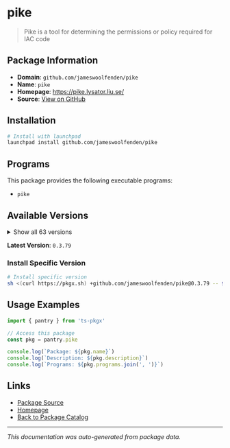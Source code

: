 # pike

> Pike is a tool for determining the permissions or policy required for IAC code

## Package Information

- **Domain**: `github.com/jameswoolfenden/pike`
- **Name**: `pike`
- **Homepage**: https://pike.lysator.liu.se/
- **Source**: [View on GitHub](https://github.com/pkgxdev/pantry/tree/main/projects/github.com/jameswoolfenden/pike/package.yml)

## Installation

```bash
# Install with launchpad
launchpad install github.com/jameswoolfenden/pike
```

## Programs

This package provides the following executable programs:

- `pike`

## Available Versions

<details>
<summary>Show all 63 versions</summary>

- `0.3.79`, `0.3.78`, `0.3.77`, `0.3.76`, `0.3.75`
- `0.3.74`, `0.3.73`, `0.3.72`, `0.3.71`, `0.3.70`
- `0.3.69`, `0.3.68`, `0.3.67`, `0.3.66`, `0.3.65`
- `0.3.64`, `0.3.63`, `0.3.62`, `0.3.61`, `0.3.60`
- `0.3.59`, `0.3.58`, `0.3.57`, `0.3.56`, `0.3.55`
- `0.3.54`, `0.3.53`, `0.3.52`, `0.3.51`, `0.3.50`
- `0.3.49`, `0.3.48`, `0.3.47`, `0.3.46`, `0.3.45`
- `0.3.44`, `0.3.43`, `0.3.42`, `0.3.41`, `0.3.40`
- `0.3.39`, `0.3.38`, `0.3.37`, `0.3.36`, `0.3.35`
- `0.3.34`, `0.3.33`, `0.3.32`, `0.3.31`, `0.3.30`
- `0.3.29`, `0.3.28`, `0.3.27`, `0.3.26`, `0.3.25`
- `0.3.24`, `0.3.23`, `0.3.22`, `0.3.21`, `0.3.20`
- `0.3.19`, `0.3.18`, `0.3.17`

</details>

**Latest Version**: `0.3.79`

### Install Specific Version

```bash
# Install specific version
sh <(curl https://pkgx.sh) +github.com/jameswoolfenden/pike@0.3.79 -- $SHELL -i
```

## Usage Examples

```typescript
import { pantry } from 'ts-pkgx'

// Access this package
const pkg = pantry.pike

console.log(`Package: ${pkg.name}`)
console.log(`Description: ${pkg.description}`)
console.log(`Programs: ${pkg.programs.join(', ')}`)
```

## Links

- [Package Source](https://github.com/pkgxdev/pantry/tree/main/projects/github.com/jameswoolfenden/pike/package.yml)
- [Homepage](https://pike.lysator.liu.se/)
- [Back to Package Catalog](../../../package-catalog.md)

---

*This documentation was auto-generated from package data.*
